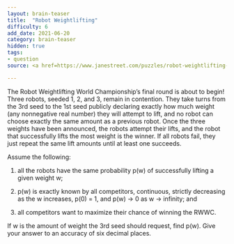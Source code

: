 ```yaml
---
layout: brain-teaser
title:  "Robot Weightlifting"
difficulty: 6
add_date: 2021-06-20
category: brain-teaser
hidden: true
tags:
- question
source: <a href=https://www.janestreet.com/puzzles/robot-weightlifting-index/>Jane Street Puzzles</a>

---
```


The Robot Weightlifting World Championship’s final round is about to begin! Three robots, seeded 1, 2, and 3, remain in contention. They take turns from the 3rd seed to the 1st seed publicly declaring exactly how much weight (any nonnegative real number) they will attempt to lift, and no robot can choose exactly the same amount as a previous robot. Once the three weights have been announced, the robots attempt their lifts, and the robot that successfully lifts the most weight is the winner. If all robots fail, they just repeat the same lift amounts until at least one succeeds.

Assume the following:

1) all the robots have the same probability p(w) of successfully lifting a given weight w;

2) p(w) is exactly known by all competitors, continuous, strictly decreasing as the w increases, p(0) = 1, and p(w) -> 0 as w -> infinity; and

3) all competitors want to maximize their chance of winning the RWWC.

If w is the amount of weight the 3rd seed should request, find p(w). Give your answer to an accuracy of six decimal places.
